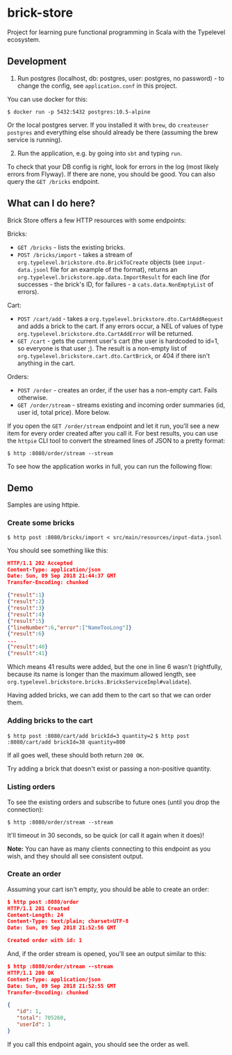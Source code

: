 # brick-store

Project for learning pure functional programming in Scala with the Typelevel ecosystem.

## Development

1. Run postgres (localhost, db: postgres, user: postgres, no password) - to change the config,
see `application.conf` in this project.

You can use docker for this:

`$ docker run -p 5432:5432 postgres:10.5-alpine`

Or the local postgres server. If you installed it with `brew`, do `createuser postgres`
and everything else should already be there (assuming the brew service is running).

2. Run the application, e.g. by going into `sbt` and typing `run`.

To check that your DB config is right, look for errors in the log (most likely errors from Flyway).
If there are none, you should be good. You can also query the `GET /bricks` endpoint.

## What can I do here?

Brick Store offers a few HTTP resources with some endpoints:

Bricks:

- `GET /bricks` - lists the existing bricks. 
- `POST /bricks/import` - takes a stream of `org.typelevel.brickstore.dto.BrickToCreate` objects
(see `input-data.jsonl` file for an example of the format), returns an `org.typelevel.brickstore.app.data.ImportResult`
for each line (for successes - the brick's ID, for failures - a `cats.data.NonEmptyList` of errors).

Cart:
- `POST /cart/add` - takes a `org.typelevel.brickstore.dto.CartAddRequest` and adds a brick to the cart.
If any errors occur, a NEL of values of type `org.typelevel.brickstore.dto.CartAddError` will be returned.
- `GET /cart` - gets the current user's cart (the user is hardcoded to id=1, so everyone is that user ;).
The result is a non-empty list of `org.typelevel.brickstore.cart.dto.CartBrick`, or 404 if there isn't anything in the cart.

Orders:
- `POST /order` - creates an order, if the user has a non-empty cart. Fails otherwise.
- `GET /order/stream` - streams existing and incoming order summaries (id, user id, total price). More below.  

If you open the `GET /order/stream` endpoint and let it run, you'll see a new item for every order
created after you call it. For best results, you can use the `httpie` CLI tool to convert the streamed lines of JSON
to a pretty format:

```$ http :8080/order/stream --stream```

To see how the application works in full, you can run the following flow:

## Demo

Samples are using httpie.

### Create some bricks

```$ http post :8080/bricks/import < src/main/resources/input-data.jsonl```

You should see something like this:

```json
HTTP/1.1 202 Accepted
Content-Type: application/json
Date: Sun, 09 Sep 2018 21:44:37 GMT
Transfer-Encoding: chunked

{"result":1}
{"result":2}
{"result":3}
{"result":4}
{"result":5}
{"lineNumber":6,"error":["NameTooLong"]}
{"result":6}
...
{"result":40}
{"result":41}
```

Which means 41 results were added, but the one in line 6 wasn't (rightfully, because its name is longer than
the maximum allowed length, see `org.typelevel.brickstore.bricks.BricksServiceImpl#validate`).

Having added bricks, we can add them to the cart so that we can order them.

### Adding bricks to the cart

```$ http post :8080/cart/add brickId=3 quantity=2```
```$ http post :8080/cart/add brickId=38 quantity=800```

If all goes well, these should both return `200 OK`.

Try adding a brick that doesn't exist or passing a non-positive quantity.

### Listing orders

To see the existing orders and subscribe to future ones (until you drop the connection):

```$ http :8080/order/stream --stream```

It'll timeout in 30 seconds, so be quick (or call it again when it does)!

**Note:** You can have as many clients connecting to this endpoint as you wish, and they should all see consistent output.

### Create an order

Assuming your cart isn't empty, you should be able to create an order:

```json
$ http post :8080/order
HTTP/1.1 201 Created
Content-Length: 24
Content-Type: text/plain; charset=UTF-8
Date: Sun, 09 Sep 2018 21:52:56 GMT

Created order with id: 1
```

And, if the order stream is opened, you'll see an output similar to this:

```json
$ http :8080/order/stream --stream
HTTP/1.1 200 OK
Content-Type: application/json
Date: Sun, 09 Sep 2018 21:52:55 GMT
Transfer-Encoding: chunked

{
   "id": 1,
   "total": 705260,
   "userId": 1
}
```

If you call this endpoint again, you should see the order as well.

